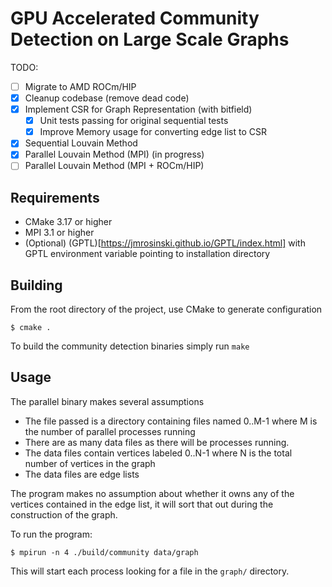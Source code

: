 # GPU Accelerated Community Detection on Large Scale Graphs

TODO: 
 - [ ] Migrate to AMD ROCm/HIP
 - [x] Cleanup codebase (remove dead code)
 - [x] Implement CSR for Graph Representation (with bitfield)
    - [x] Unit tests passing for original sequential tests
    - [x] Improve Memory usage for converting edge list to CSR
 - [x] Sequential Louvain Method
 - [x] Parallel Louvain Method (MPI) (in progress)
 - [ ] Parallel Louvain Method (MPI + ROCm/HIP)

## Requirements
- CMake 3.17 or higher 
- MPI 3.1 or higher
- (Optional) (GPTL)[https://jmrosinski.github.io/GPTL/index.html] with GPTL environment variable pointing to installation directory

## Building

From the root directory of the project, use CMake to generate configuration

```
$ cmake .
```

To build the community detection binaries simply run `make`


## Usage

The parallel binary makes several assumptions 

- The file passed is a directory containing files named 0..M-1 where M is the number of parallel processes running
- There are as many data files as there will be processes running. 
- The data files contain vertices labeled 0..N-1 where N is the total number of vertices in the graph
- The data files are edge lists

The program makes no assumption about whether it owns any of the vertices contained in the edge list, it will sort that out during the construction of the graph.

To run the program: 
```
$ mpirun -n 4 ./build/community data/graph
```

This will start each process looking for a file in the `graph/` directory.
